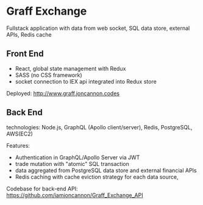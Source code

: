 # Graff Exchange

Fullstack application with data from web socket, SQL data store, external APIs, Redis cache

## Front End

- React, global state management with Redux
- SASS (no CSS framework) 
- socket connection to IEX api integrated into Redux store

Deployed: http://www.graff.joncannon.codes

## Back End

technologies: Node.js, GraphQL (Apollo client/server), Redis, PostgreSQL, AWS(EC2) 

Features:
- Authentication in GraphQL/Apollo Server via JWT
- trade mutation with "atomic" SQL transaction 
- data aggregated from PostgreSQL data store and external financial APIs 
- Redis caching with cache eviction strategy for each data source,

Codebase for back-end API: https://github.com/iamjoncannon/Graff_Exchange_API
